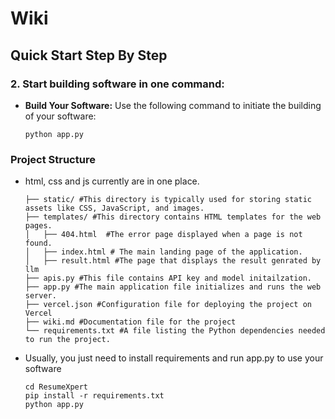 # Wiki

## Quick Start Step By Step



### 2. Start building software in one command:

- **Build Your Software:** Use the following command to initiate the building of your software:

   ```
   python app.py
   ```

### Project Structure


- html, css and js currently are in one place.

    ```commandline
    ├── static/ #This directory is typically used for storing static assets like CSS, JavaScript, and images.
    ├── templates/ #This directory contains HTML templates for the web pages.
    │   ├── 404.html  #The error page displayed when a page is not found.
    │   ├── index.html # The main landing page of the application.
    │   ├── result.html #The page that displays the result genrated by llm
    ├── apis.py #This file contains API key and model initailzation.
    ├── app.py #The main application file initializes and runs the web server.
    ├── vercel.json #Configuration file for deploying the project on Vercel
    ├── wiki.md #Documentation file for the project
    └── requirements.txt #A file listing the Python dependencies needed to run the project.
    ```
    
- Usually, you just need to install requirements and run app.py to use your software
    ```commandline
    cd ResumeXpert
    pip install -r requirements.txt
    python app.py
    ```



